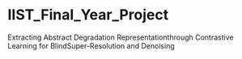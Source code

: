 # IIST_Final_Year_Project
Extracting Abstract Degradation Representationthrough Contrastive Learning for BlindSuper-Resolution and Denoising
